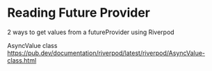 # Reading Future Provider

2 ways to get values from a futureProvider using Riverpod

AsyncValue class
https://pub.dev/documentation/riverpod/latest/riverpod/AsyncValue-class.html
